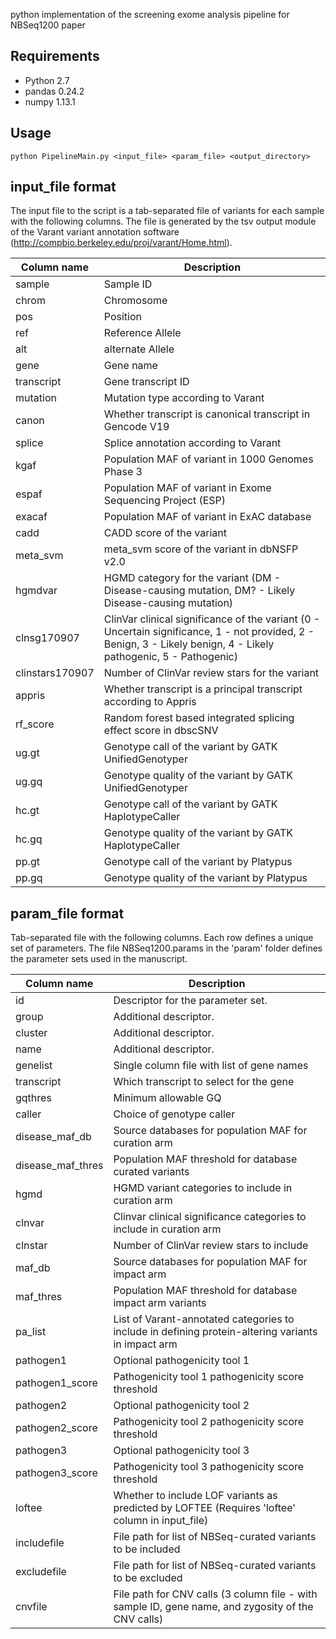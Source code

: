 python implementation of the screening exome analysis pipeline for NBSeq1200 paper

## Requirements
- Python 2.7
- pandas 0.24.2
- numpy 1.13.1

## Usage
```
python PipelineMain.py <input_file> <param_file> <output_directory>
```


## input_file format

The input file to the script is a tab-separated file of variants for each sample with the following columns. The file is generated by the tsv output module of the Varant variant annotation software (http://compbio.berkeley.edu/proj/varant/Home.html). 

Column name | Description
----|-----
sample| Sample ID
chrom | Chromosome
pos | Position
ref | Reference Allele
alt | alternate Allele
gene | Gene name
transcript| Gene transcript ID
mutation | Mutation type according to Varant
canon | Whether transcript is canonical transcript in Gencode V19
splice | Splice annotation according to Varant
kgaf | Population MAF of variant in 1000 Genomes Phase 3
espaf | Population MAF of variant in Exome Sequencing Project (ESP)
exacaf | Population MAF of variant in ExAC database
cadd | CADD score of the variant
meta_svm | meta_svm score of the variant in dbNSFP v2.0
hgmdvar | HGMD category for the variant (DM - Disease-causing mutation, DM? - Likely Disease-causing mutation)
clnsg170907 | ClinVar clinical significance of the variant (0 - Uncertain significance, 1 - not provided, 2 - Benign, 3 - Likely benign, 4 - Likely pathogenic, 5 - Pathogenic)
clinstars170907 | Number of ClinVar review stars for the variant
appris | Whether transcript is a principal transcript according to Appris
rf_score | Random forest based integrated splicing effect score in dbscSNV
ug.gt | Genotype call of the variant by GATK UnifiedGenotyper
ug.gq |  Genotype quality of the variant by GATK UnifiedGenotyper
hc.gt | Genotype call of the variant by GATK HaplotypeCaller
hc.gq |  Genotype quality of the variant by GATK HaplotypeCaller
pp.gt |  Genotype call of the variant by Platypus
pp.gq |  Genotype quality of the variant by Platypus



## param_file format

Tab-separated file with the following columns. Each row defines a unique set of parameters. The file NBSeq1200.params in the 'param' folder defines the parameter sets used in the manuscript.

Column name | Description
----|----
id	| Descriptor for the parameter set. 
group| Additional descriptor. 
cluster | Additional descriptor. 
name	 |  Additional descriptor. 
genelist | Single column file with list of gene names
transcript|  Which transcript to select for the gene 
gqthres | Minimum allowable GQ 	
caller | Choice of genotype caller 
disease_maf_db | Source databases for population MAF for curation arm
disease_maf_thres| Population MAF threshold for database curated variants
hgmd| HGMD variant categories to include in curation arm
clnvar| Clinvar clinical significance categories to include in curation arm
clnstar| Number of ClinVar review stars to include
maf_db|  Source databases for population MAF for impact arm
maf_thres| Population MAF threshold for database impact arm variants
pa_list| List of Varant-annotated categories to include in defining protein-altering variants in impact arm  
pathogen1| 	Optional pathogenicity tool 1
pathogen1_score| Pathogenicity tool 1 pathogenicity score threshold
pathogen2| Optional pathogenicity tool 2
pathogen2_score| Pathogenicity tool 2 pathogenicity score threshold
pathogen3| Optional pathogenicity tool 3
pathogen3_score|  Pathogenicity tool 3 pathogenicity score threshold
loftee| Whether to include LOF variants as predicted by LOFTEE (Requires 'loftee' column in input_file) 
includefile| File path for list of NBSeq-curated variants to be included
excludefile| File path for list of NBSeq-curated variants to be excluded
cnvfile| File path for CNV calls (3 column file - with sample ID, gene name, and zygosity of the CNV calls)




